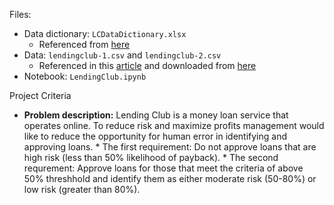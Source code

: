 
Files:
* Data dictionary: `LCDataDictionary.xlsx`
    * Referenced from [here](https://figshare.com/articles/dataset/Lending_club_dataset_description/20016077)
* Data: `lendingclub-1.csv` and `lendingclub-2.csv` 
    * Referenced in this [article](https://towardsdatascience.com/end-to-end-case-study-classification-lending-club-data-489f8a1b100a) and downloaded from [here](https://drive.google.com/drive/folders/1A74WpM8ayIfvzfrkFRFzFyBh27djL4YE)
* Notebook: `LendingClub.ipynb`

Project Criteria

* **Problem description:** Lending Club is a money loan service that operates online. To reduce risk and maximize profits management would like to reduce the opportunity for human error in identifying and approving loans. 
      * The first requirement: Do not approve loans that are high risk (less than 50% likelihood of payback).
      * The second requrement: Approve loans for those that meet the criteria of above 50% threshhold and identify them as either moderate risk (50-80%) or low risk (greater than 80%).

